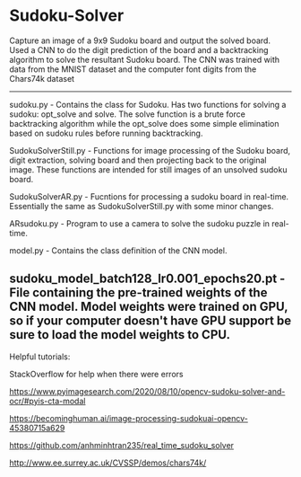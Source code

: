 # Sudoku-Solver

Capture an image of a 9x9 Sudoku board and output the solved board. Used a CNN to do the digit prediction of the board and a backtracking algorithm to solve the resultant Sudoku board. The CNN was trained with data from the MNIST dataset and the computer font digits from the Chars74k dataset

--------------------------------------------------------------------------------------------------------------------------------------------------------------------
sudoku.py - Contains the class for Sudoku. Has two functions for solving a sudoku: opt_solve and solve. The solve function is a brute force backtracking algorithm while the opt_solve does some simple elimination based on sudoku rules before running backtracking. 

SudokuSolverStill.py - Functions for image processing of the Sudoku board, digit extraction, solving board and then projecting back to the original image. These functions are intended for still images of an unsolved sudoku board.

SudokuSolverAR.py - Fucntions for processing a sudoku board in real-time. Essentially the same as SudokuSolverStill.py with some minor changes.

ARsudoku.py - Program to use a camera to solve the sudoku puzzle in real-time.

model.py - Contains the class definition of the CNN model.

sudoku_model_batch128_lr0.001_epochs20.pt - File containing the pre-trained weights of the CNN model. Model weights were trained on GPU, so if your computer doesn't have GPU support be sure to load the model weights to CPU. 
--------------------------------------------------------------------------------------------------------------------------------------------------------------------

Helpful tutorials:

StackOverflow for help when there were errors

https://www.pyimagesearch.com/2020/08/10/opencv-sudoku-solver-and-ocr/#pyis-cta-modal

https://becominghuman.ai/image-processing-sudokuai-opencv-45380715a629

https://github.com/anhminhtran235/real_time_sudoku_solver

http://www.ee.surrey.ac.uk/CVSSP/demos/chars74k/
